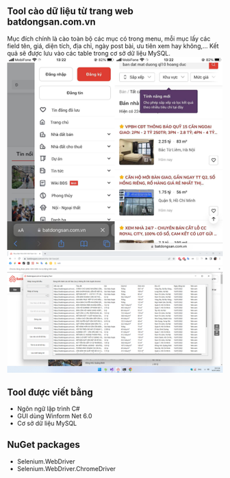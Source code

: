 ## Tool cào dữ liệu từ trang web batdongsan.com.vn
Mục đích chính là cào toàn bộ các mục có trong menu, mỗi mục lấy các field tên, giá, diện tích, địa chỉ, ngày post bài, ưu tiên xem hay không,...
Kết quả sẽ được lưu vào các table trong cơ sở dữ liệu MySQL.
![ảnh yêu cầu](/screenshots/1.png)
![ảnh test crawl data](/screenshots/2.png)
## Tool được viết bằng 
- Ngôn ngữ lập trình C#
- GUI dùng Winform Net 6.0
- Cơ sở dữ liệu MySQL
## NuGet packages
- Selenium.WebDriver
- Selenium.WebDriver.ChromeDriver